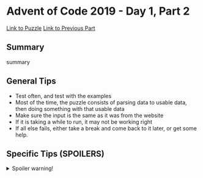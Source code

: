 # Advent of Code 2019 - Day 1, Part 2

[Link to Puzzle](https://adventofcode.com/2019/day/1#part2)
[Link to Previous Part](https://github.com/CodingAP/unofficial-aoc-syllabus/blob/main/years/2019/day1/part1.md)

## Summary
summary

## General Tips
- Test often, and test with the examples
- Most of the time, the puzzle consists of parsing data to usable data, then doing something with that usable data
- Make sure the input is the same as it was from the website
- If it is taking a while to run, it may not be working right
- If all else fails, either take a break and come back to it later, or get some help.

## Specific Tips (SPOILERS)
<details> <summary>Spoiler warning!</summary>

specific tips

</details>